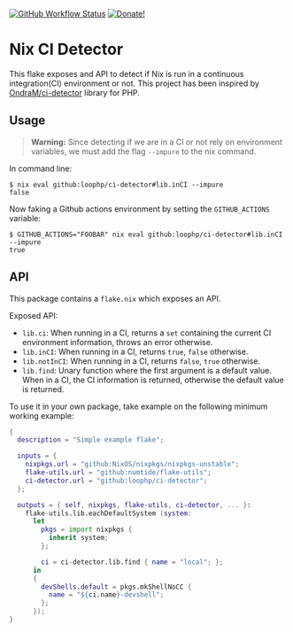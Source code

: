 [![GitHub Workflow Status][github workflow status]][github actions link]
[![Donate!][donate github]][github sponsors link]

# Nix CI Detector

This flake exposes and API to detect if Nix is run in a continuous
integration(CI) environment or not. This project has been inspired by
[OndraM/ci-detector][ondram/ci-detector] library for PHP.

## Usage

> **Warning:** Since detecting if we are in a CI or not rely on environment
> variables, we must add the flag `--impure` to the nix command.

In command line:

```shell
$ nix eval github:loophp/ci-detector#lib.inCI --impure
false
```

Now faking a Github actions environment by setting the `GITHUB_ACTIONS`
variable:

```shell
$ GITHUB_ACTIONS="FOOBAR" nix eval github:loophp/ci-detector#lib.inCI --impure
true
```

## API

This package contains a `flake.nix` which exposes an API.

Exposed API:

- `lib.ci`: When running in a CI, returns a `set` containing the current CI
  environment information, throws an error otherwise.
- `lib.inCI`: When running in a CI, returns `true`, `false` otherwise.
- `lib.notInCI`: When running in a CI, returns `false`, `true` otherwise.
- `lib.find`: Unary function where the first argument is a default value. When
  in a CI, the CI information is returned, otherwise the default value is
  returned.

To use it in your own package, take example on the following minimum working
example:

```nix
{
  description = "Simple example flake";

  inputs = {
    nixpkgs.url = "github:NixOS/nixpkgs/nixpkgs-unstable";
    flake-utils.url = "github:numtide/flake-utils";
    ci-detector.url = "github:loophp/ci-detector";
  };

  outputs = { self, nixpkgs, flake-utils, ci-detector, ... }:
    flake-utils.lib.eachDefaultSystem (system:
      let
        pkgs = import nixpkgs {
          inherit system;
        };

        ci = ci-detector.lib.find { name = "local"; };
      in
      {
        devShells.default = pkgs.mkShellNoCC {
          name = "${ci.name}-devshell";
        };
      });
}
```

[github actions link]: https://github.com/loophp/ci-detector/actions
[github sponsors link]: https://github.com/sponsors/drupol
[github workflow status]:
  https://img.shields.io/github/actions/workflow/status/loophp/ci-detector/tests.yml?branch=main&style=flat-square
[donate github]:
  https://img.shields.io/badge/Sponsor-Github-brightgreen.svg?style=flat-square
[ondram/ci-detector]: https://github.com/OndraM/ci-detector
